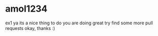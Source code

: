 # amol1234
ex1
ya its a nice thing to do 
you are doing great 
try find some more pull requests
okay, thanks :)
